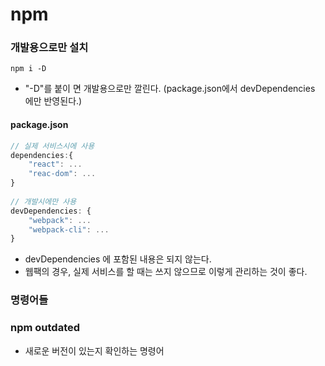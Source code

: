 # npm



### 개발용으로만 설치

```
npm i -D
```

- "-D"를 붙이 면 개발용으로만 깔린다. (package.json에서 devDependencies 에만 반영된다.)



#### package.json 

```javascript
// 실제 서비스시에 사용
dependencies:{
    "react": ...
    "reac-dom": ...
}
    
// 개발시에만 사용    
devDependencies: {
    "webpack": ...
    "webpack-cli": ...
}    
```

- devDependencies 에 포함된 내용은 되지 않는다.
- 웹팩의 경우, 실제 서비스를 할 때는 쓰지 않으므로 이렇게 관리하는 것이 좋다.



### 명령어들

### npm outdated

- 새로운 버전이 있는지 확인하는 명령어